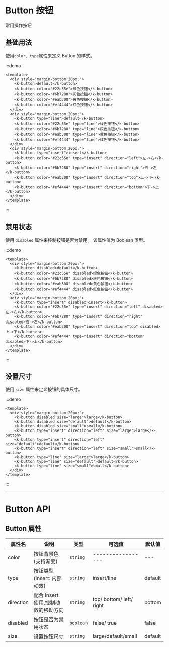 # Button 按钮

常用操作按钮

## 基础用法

使用`color`、`type`属性来定义 Button 的样式。

:::demo

```vue
<template>
  <div style="margin-bottom:20px;">
    <k-button>default</k-button>
    <k-button color="#22c55e">绿色按钮</k-button>
    <k-button color="#6b7280">灰色按钮</k-button>
    <k-button color="#eab308">黄色按钮</k-button>
    <k-button color="#ef4444">红色按钮</k-button>
  </div>
  <div style="margin-bottom:20px;">
    <k-button type="line">default</k-button>
    <k-button color="#22c55e" type="line">绿色按钮</k-button>
    <k-button color="#6b7280" type="line">灰色按钮</k-button>
    <k-button color="#eab308" type="line">黄色按钮</k-button>
    <k-button color="#ef4444" type="line">红色按钮</k-button>
  </div>
  <div style="margin-bottom:20px;">
    <k-button type="insert">insert</k-button>
    <k-button color="#22c55e" type="insert" direction="left">左->右</k-button>
    <k-button color="#6b7280" type="insert" direction="right">右->左</k-button>
    <k-button color="#eab308" type="insert" direction="top">上->下</k-button>
    <k-button color="#ef4444" type="insert" direction="bottom">下->上</k-button>
  </div>
</template>
```

:::

## 禁用状态

使用 `disabled` 属性来控制按钮是否为禁用。 该属性值为 Boolean 类型。

:::demo

```vue
<template>
  <div style="margin-bottom:20px;">
    <k-button disabled>default</k-button>
    <k-button color="#22c55e" disabled>绿色按钮</k-button>
    <k-button color="#6b7280" disabled>灰色按钮</k-button>
    <k-button color="#eab308" disabled>黄色按钮</k-button>
    <k-button color="#ef4444" disabled>红色按钮</k-button>
  </div>
  <div style="margin-bottom:20px;">
    <k-button type="insert" disabled>insert</k-button>
    <k-button color="#22c55e" type="insert" direction="left" disabled>左->右</k-button>
    <k-button color="#6b7280" type="insert" direction="right" disabled>右->左</k-button>
    <k-button color="#eab308" type="insert" direction="top" disabled>上->下</k-button>
    <k-button color="#ef4444" type="insert" direction="bottom" disabled>下->上</k-button>
  </div>
</template>
```

:::

## 设置尺寸

使用 `size` 属性来定义按钮的具体尺寸。

:::demo

```vue
<template>
  <div style="margin-bottom:20px;">
    <k-button disabled size="large">large</k-button>
    <k-button disabled size="default">default</k-button>
    <k-button disabled size="small">small</k-button>
    <k-button type="insert" direction="left" size="large">large</k-button>
    <k-button type="insert" direction="left" size="default">default</k-button>
    <k-button type="insert" direction="left" size="small">small</k-button>
    <k-button type="line" size="large">large</k-button>
    <k-button type="line" size="default">default</k-button>
    <k-button type="line" size="small">small</k-button>
  </div>
</template>
```

:::

---

# Button API

## Button 属性

| 属性名    | 说明                                | 类型      | 可选值                   | 默认值  |
| --------- | ----------------------------------- | --------- | ------------------------ | ------- |
| color     | 按钮背景色(支持渐变)                | `string`  | -----------------        | ---     |
| type      | 按钮类型(insert: 内部动效)          | `string`  | insert/line              | default |
| direction | 配合 insert 使用,控制动效的移动方向 | `string`  | top/ bottom/ left/ right | bottom  |
| disabled  | 按钮是否为禁用状态                  | `boolean` | false/ true              | false   |
| size      | 设置按钮尺寸                        | `string`  | large/default/small      | default |
